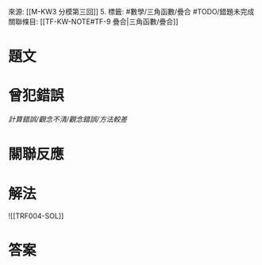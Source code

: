 來源: [[M-KW3 分模第三回]] 5.
標籤: #數學/三角函數/疊合 #TODO/錯題未完成 
關聯條目: [[TF-KW-NOTE#TF-9 疊合|三角函數/疊合]]
# 題文
# 曾犯錯誤
*計算錯誤/觀念不清/觀念錯誤/方法較差*
# 關聯反應
# 解法
![[TRF004-SOL]]
# 答案